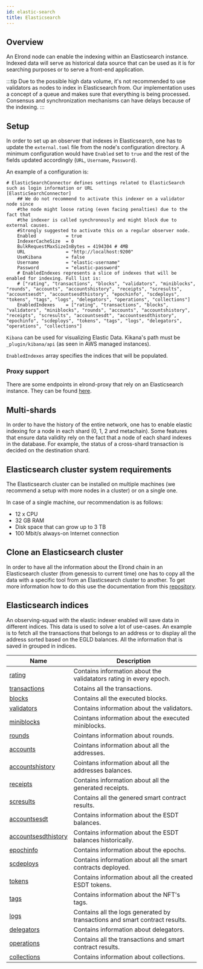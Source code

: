 ```yaml
---
id: elastic-search
title: Elasticsearch
---
```


## Overview

An Elrond node can enable the indexing within an Elasticsearch instance. Indexed data will serve as historical data source
that can be used as it is for searching purposes or to serve a front-end application.

:::tip
Due to the possible high data volume, it's not recommended to use validators as nodes to index in Elasticsearch from.
Our implementation uses a concept of a queue and makes sure that everything is being processed. Consensus and synchronization mechanisms can have delays because of the indexing.
:::

## Setup

In order to set up an observer that indexes in Elasticsearch, one has to update the `external.toml` file from the node's 
configuration directory. A minimum configuration would have `Enabled` set to `true` and the rest of the fields updated 
accordingly (`URL`, `Username`, `Password`). 

An example of a configuration is:

```
# ElasticSearchConnector defines settings related to ElasticSearch such as login information or URL
[ElasticSearchConnector]
    ## We do not recommend to activate this indexer on a validator node since
    #the node might loose rating (even facing penalties) due to the fact that
    #the indexer is called synchronously and might block due to external causes.
    #Strongly suggested to activate this on a regular observer node.
    Enabled           = true
    IndexerCacheSize  = 0
    BulkRequestMaxSizeInBytes = 4194304 # 4MB
    URL               = "http://localhost:9200"
    UseKibana         = false
    Username          = "elastic-username"
    Password          = "elastic-password"
    # EnabledIndexes represents a slice of indexes that will be enabled for indexing. Full list is:
    # ["rating", "transactions", "blocks", "validators", "miniblocks", "rounds", "accounts", "accountshistory", "receipts", "scresults", "accountsesdt", "accountsesdthistory", "epochinfo", "scdeploys", "tokens", "tags", "logs", "delegators", "operations", "collections"]
    EnabledIndexes    = ["rating", "transactions", "blocks", "validators", "miniblocks", "rounds", "accounts", "accountshistory", "receipts", "scresults", "accountsesdt", "accountsesdthistory", "epochinfo", "scdeploys", "tokens", "tags", "logs", "delegators", "operations", "collections"]
```

`Kibana` can be used for visualizing Elastic Data. Kikana's path must be `_plugin/kibana/api` (as seen in AWS managed instances).

`EnabledIndexes` array specifies the indices that will be populated. 

### Proxy support

There are some endpoints in elrond-proxy that rely on an Elasticsearch instance. They can be found [here](/sdk-and-tools/proxy#dependency-on-elastic-search).

## Multi-shards

In order to have the history of the entire network, one has to enable elastic indexing for a node in each shard (0, 1, 2 and metachain).
Some features that ensure data validity rely on the fact that a node of each shard indexes in the database. For example, the status
of a cross-shard transaction is decided on the destination shard.

## Elasticsearch cluster system requirements

The Elasticsearch cluster can be installed on multiple machines (we recommend a setup with more nodes in a cluster) or on a single one.

In case of a single machine, our recommendation is as follows:

- 12 x CPU
- 32 GB RAM
- Disk space that can grow up to 3 TB
- 100 Mbit/s always-on Internet connection

## Clone an Elasticsearch cluster

In order to have all the information about the Elrond chain in an Elasticsearch cluster (from genessis to current time) one has to copy all the data with a specific tool from an Elasticsearch cluster to another.
To get more information how to do this use the documentation from this [repository](https://github.com/ElrondNetwork/elrond-tools-go/tree/main/elasticreindexer).


## Elasticsearch indices 

An observing-squad with the elastic indexer enabled will save data in different indices. This data is used to solve a lot of use-cases. An example is to fetch all the 
transactions that belongs to an address or to display all the address sorted based on the EGLD balances.
All the information that is saved in grouped in indices.


| Name                                                         | Description                                                                 |
|--------------------------------------------------------------|-----------------------------------------------------------------------------|
| [rating](/sdk-and-tools/elastic-indices#rating)              | Contains information about the validatators rating in every epoch.          |
| [transactions](/sdk-and-tools/elastic-indices#transactions)  | Cotains all the transactions.                                               |
| [blocks](/)                                                  | Contains all the executed blocks.                                           |
| [validators](/)                                              | Contains information about the validators.                                  |
| [miniblocks](/)                                              | Cointans information about the executed miniblocks.                         |
| [rounds](/)                                                  | Cointans information about rounds.                                          |
| [accounts](/)                                                | Cointans information about all the addresses.                               | 
| [accountshistory](/)                                         | Cointans information about all the addresses balances.                      |
| [receipts](/)                                                | Contains information about all the generated receipts.                      |
| [scresults](/)                                               | Contains all the genered smart contract results.                            |
| [accountsesdt](/)                                            | Contains information about the ESDT balances.                               |
| [accountsesdthistory](/)                                     | Contains information about the ESDT balances historically.                  |
| [epochinfo](/)                                               | Contains information about the epochs.                                      |
| [scdeploys](/)                                               | Contains information about all the smart contracts deployed.                |
| [tokens](/)                                                  | Contains information about all the created ESDT tokens.                     |
| [tags](/)                                                    | Contains information about the NFT's tags.                                  |
| [logs](/)                                                    | Contains all the logs generated by transactions and smart contract results. |
| [delegators](/)                                              | Contains information about delegators.                                      |
| [operations](/)                                              | Contains all the transactions and smart contract results.                   |
| [collections](/)                                             | Contains information about collections.                                     |

